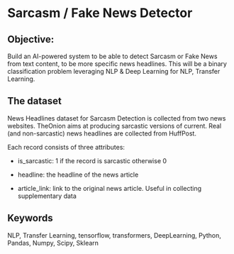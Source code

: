 # Sarcasm / Fake News Detector

## Objective: 
Build an AI-powered system to be able to detect Sarcasm or Fake News from text content, to be more specific news headlines. This will be a binary classification problem leveraging NLP & Deep Learning for NLP, Transfer Learning.

## The dataset

News Headlines dataset for Sarcasm Detection is collected from two news websites. TheOnion aims at producing sarcastic versions of current. Real (and non-sarcastic) news headlines are collected from HuffPost.

Each record consists of three attributes:

  - is_sarcastic: 1 if the record is sarcastic otherwise 0

  - headline: the headline of the news article

  - article_link: link to the original news article. Useful in collecting supplementary data

## Keywords
NLP, Transfer Learning, tensorflow, transformers, DeepLearning, Python, Pandas, Numpy, Scipy, Sklearn


